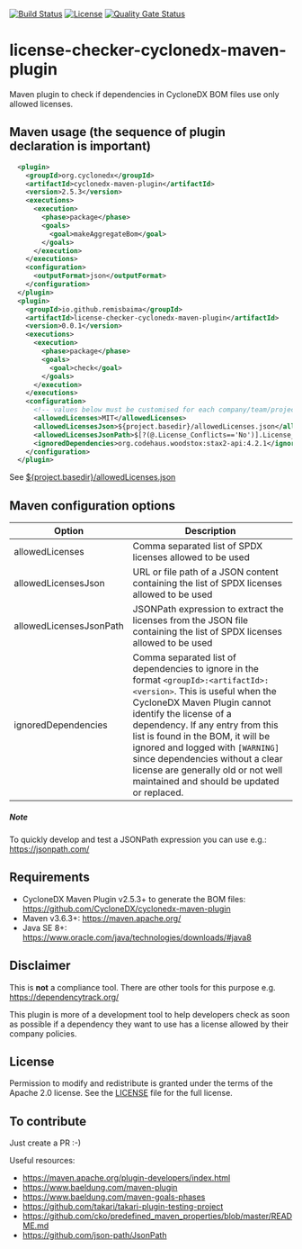 [![Build Status](https://github.com/remisbaima/license-checker-cyclonedx-maven-plugin/workflows/Java%20CI%20with%20Maven/badge.svg)](https://github.com/remisbaima/license-checker-cyclonedx-maven-plugin/actions?workflows=Java+CI+with+Maven)
[![License](https://img.shields.io/badge/license-Apache%202.0-brightgreen.svg)][LICENSE]
[![Quality Gate Status](https://sonarcloud.io/api/project_badges/measure?project=remisbaima_license-checker-cyclonedx-maven-plugin&metric=alert_status)](https://sonarcloud.io/summary/overall?id=remisbaima_license-checker-cyclonedx-maven-plugin)

# license-checker-cyclonedx-maven-plugin
Maven plugin to check if dependencies in CycloneDX BOM files use only allowed licenses.


## Maven usage (the sequence of plugin declaration is important)
```xml
  <plugin>
    <groupId>org.cyclonedx</groupId>
    <artifactId>cyclonedx-maven-plugin</artifactId>
    <version>2.5.3</version>
    <executions>
      <execution>
        <phase>package</phase>
        <goals>
          <goal>makeAggregateBom</goal>
        </goals>
      </execution>
    </executions>
    <configuration>
      <outputFormat>json</outputFormat>
    </configuration>
  </plugin>
  <plugin>
    <groupId>io.github.remisbaima</groupId>
    <artifactId>license-checker-cyclonedx-maven-plugin</artifactId>
    <version>0.0.1</version>
    <executions>
      <execution>
        <phase>package</phase>
        <goals>
          <goal>check</goal>
        </goals>
      </execution>
    </executions>
    <configuration>
      <!-- values below must be customised for each company/team/project -->
      <allowedLicenses>MIT</allowedLicenses>
      <allowedLicensesJson>${project.basedir}/allowedLicenses.json</allowedLicensesJson>
      <allowedLicensesJsonPath>$[?(@.License_Conflicts=='No')].License_SPDX</allowedLicensesJsonPath>
      <ignoredDependencies>org.codehaus.woodstox:stax2-api:4.2.1</ignoredDependencies>
    </configuration>
  </plugin>
```
See [${project.basedir}/allowedLicenses.json](src/test/resources/complex-project/allowedLicenses.json)


## Maven configuration options
| Option  | Description |
| ------- | ----------- |
| allowedLicenses         | Comma separated list of SPDX licenses allowed to be used |
| allowedLicensesJson     | URL or file path of a JSON content containing the list of SPDX licenses allowed to be used |
| allowedLicensesJsonPath | JSONPath expression to extract the licenses from the JSON file containing the list of SPDX licenses allowed to be used |
| ignoredDependencies     | Comma separated list of dependencies to ignore in the format `<groupId>:<artifactId>:<version>`. This is useful when the CycloneDX Maven Plugin cannot identify the license of a dependency. If any entry from this list is found in the BOM, it will be ignored and logged with `[WARNING]` since dependencies without a clear license are generally old or not well maintained and should be updated or replaced. |

##### Note
To quickly develop and test a JSONPath expression you can use e.g.: https://jsonpath.com/


## Requirements
- CycloneDX Maven Plugin v2.5.3+ to generate the BOM files: https://github.com/CycloneDX/cyclonedx-maven-plugin
- Maven v3.6.3+: https://maven.apache.org/
- Java SE 8+: https://www.oracle.com/java/technologies/downloads/#java8


## Disclaimer
This is **not** a compliance tool. There are other tools for this purpose e.g. https://dependencytrack.org/

This plugin is more of a development tool to help developers check as soon as possible if a dependency they want to use has a license allowed by their company policies.


## License
Permission to modify and redistribute is granted under the terms of the Apache 2.0 license. See the [LICENSE] file for the full license.

[LICENSE]: https://github.com/remisbaima/license-checker-cyclonedx-maven-plugin/blob/main/LICENSE


## To contribute
Just create a PR :-)

Useful resources:
- https://maven.apache.org/plugin-developers/index.html
- https://www.baeldung.com/maven-plugin
- https://www.baeldung.com/maven-goals-phases
- https://github.com/takari/takari-plugin-testing-project
- https://github.com/cko/predefined_maven_properties/blob/master/README.md
- https://github.com/json-path/JsonPath
